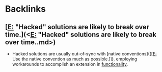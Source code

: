 
# Backlinks
## [[E:](<[E:.md>) "Hacked" solutions are likely to break over time.](<[E:](<E:.md>) "Hacked" solutions are likely to break over time..md>)
- Hacked solutions are usually out-of-sync with [native conventions]([[[E:](<[[E:.md>) Use the native convention as much as possible.]]), employing workarounds to accomplish an extension in [functionality](<functionality.md>).

